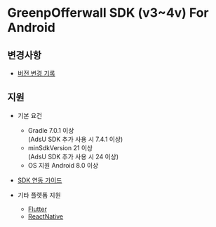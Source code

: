 # GreenpOfferwall SDK (v3~4v) For Android
## 변경사항
- [버전 변경 기록](https://github.com/rnd-adforus/GreenpSDK_Android/releases)
## 지원
- 기본 요건
    - Gradle 7.0.1 이상 <br>
      (AdsU SDK 추가 사용 시 7.4.1 이상)
    - minSdkVersion 21 이상 <br>
      (AdsU SDK 추가 사용 시 24 이상)
    - OS 지원 Android 8.0 이상 <br>

- [SDK 연동 가이드](https://github.com/rnd-adforus/GreenpSDK_Android/wiki/Greenp-Offerwall-Android-v3~v4-%EC%97%B0%EB%8F%99%EA%B0%80%EC%9D%B4%EB%93%9C)
- 기타 플렛폼 지원
    - [Flutter](https://github.com/rnd-adforus/GreenpSDK_Android/wiki/GreenpOfferwall-(v3)-SDK-for-Flutter-(AOS)-%EC%A7%80%EC%9B%90-%EA%B0%80%EC%9D%B4%EB%93%9C)
    - [ReactNative](https://github.com/rnd-adforus/GreenpSDK_Android/wiki/ReactNative-GreenpOfferwall-SDK-%EA%B0%80%EC%9D%B4%EB%93%9C)
